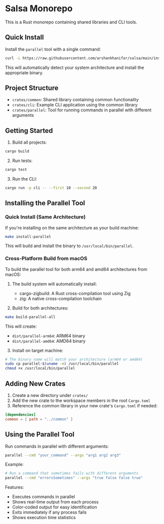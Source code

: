 # Salsa Monorepo

This is a Rust monorepo containing shared libraries and CLI tools.

## Quick Install

Install the `parallel` tool with a single command:
```bash
curl -L https://raw.githubusercontent.com/arshankhanifar/salsa/main/install.sh | bash
```

This will automatically detect your system architecture and install the appropriate binary.

## Project Structure

- `crates/common`: Shared library containing common functionality
- `crates/cli`: Example CLI application using the common library
- `crates/parallel`: Tool for running commands in parallel with different arguments

## Getting Started

1. Build all projects:
```bash
cargo build
```

2. Run tests:
```bash
cargo test
```

3. Run the CLI:
```bash
cargo run -p cli -- --first 10 --second 20
```

## Installing the Parallel Tool

### Quick Install (Same Architecture)
If you're installing on the same architecture as your build machine:
```bash
make install-parallel
```
This will build and install the binary to `/usr/local/bin/parallel`.

### Cross-Platform Build from macOS
To build the parallel tool for both arm64 and amd64 architectures from macOS:

1. The build system will automatically install:
   - cargo-zigbuild: A Rust cross-compilation tool using Zig
   - zig: A native cross-compilation toolchain

2. Build for both architectures:
```bash
make build-parallel-all
```
This will create:
- `dist/parallel-arm64`: ARM64 binary
- `dist/parallel-amd64`: AMD64 binary

3. Install on target machine:
```bash
# The binary name will match your architecture (arm64 or amd64)
sudo cp parallel-$(uname -m) /usr/local/bin/parallel
chmod +x /usr/local/bin/parallel
```

## Adding New Crates

1. Create a new directory under `crates/`
2. Add the new crate to the workspace members in the root `Cargo.toml`
3. Reference the common library in your new crate's `Cargo.toml` if needed:
```toml
[dependencies]
common = { path = "../common" }
```

## Using the Parallel Tool

Run commands in parallel with different arguments:
```bash
parallel --cmd "your_command" --args "arg1 arg2 arg3"
```

Example:
```bash
# Run a command that sometimes fails with different arguments
parallel --cmd "errorsSometimes" --args "true false false true"
```

Features:
- Executes commands in parallel
- Shows real-time output from each process
- Color-coded output for easy identification
- Exits immediately if any process fails
- Shows execution time statistics
